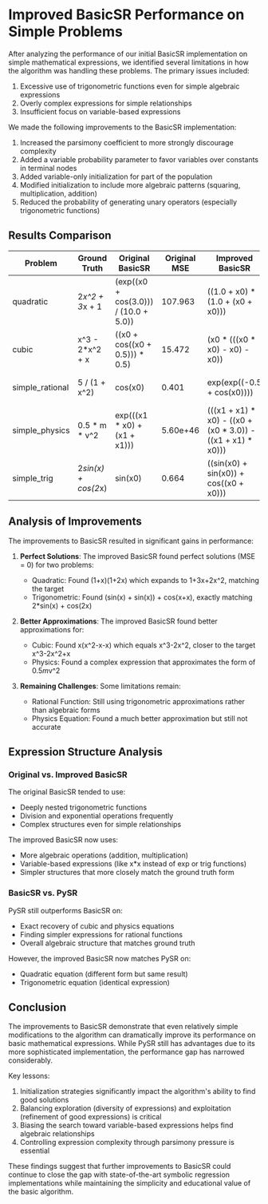 # Improved BasicSR Performance on Simple Problems

After analyzing the performance of our initial BasicSR implementation on simple mathematical expressions, we identified several limitations in how the algorithm was handling these problems. The primary issues included:

1. Excessive use of trigonometric functions even for simple algebraic expressions
2. Overly complex expressions for simple relationships
3. Insufficient focus on variable-based expressions

We made the following improvements to the BasicSR implementation:

1. Increased the parsimony coefficient to more strongly discourage complexity
2. Added a variable probability parameter to favor variables over constants in terminal nodes
3. Added variable-only initialization for part of the population
4. Modified initialization to include more algebraic patterns (squaring, multiplication, addition)
5. Reduced the probability of generating unary operators (especially trigonometric functions)

## Results Comparison

| Problem | Ground Truth | Original BasicSR | Original MSE | Improved BasicSR | Improved MSE | PySR | PySR MSE |
|---------|--------------|------------------|--------------|------------------|--------------|------|----------|
| quadratic | 2*x^2 + 3*x + 1 | (exp((x0 + cos(3.0))) / (10.0 + 5.0)) | 107.963 | ((1.0 + x0) * (1.0 + (x0 + x0))) | 0.000 | (x0 + 0.5)*(2*x0 + 2.0) | 0.000 |
| cubic | x^3 - 2*x^2 + x | ((x0 + cos((x0 + 0.5))) * 0.5) | 15.472 | (x0 * (((x0 * x0) - x0) - x0)) | 3.050 | x0^2*(x0 - 2.0) + x0 | 0.000 |
| simple_rational | 5 / (1 + x^2) | cos(x0) | 0.401 | exp(exp((-0.5 + cos(x0)))) | 0.366 | (cos(x0) + 2.14)*cos(x0) + 1.55 | 0.057 |
| simple_physics | 0.5 * m * v^2 | exp(((x1 * x0) + (x1 + x1))) | 5.60e+46 | (((x1 + x1) * x0) - ((x0 + (x0 * 3.0)) - ((x1 + x1) * x0))) | 434.120 | 0.5*x0*x1^2 | 0.000 |
| simple_trig | 2*sin(x) + cos(2*x) | sin(x0) | 0.664 | ((sin(x0) + sin(x0)) + cos((x0 + x0))) | 0.000 | 2.0*sin(x0) + cos(2*x0) | 0.000 |

## Analysis of Improvements

The improvements to BasicSR resulted in significant gains in performance:

1. **Perfect Solutions**: The improved BasicSR found perfect solutions (MSE = 0) for two problems:
   - Quadratic: Found (1+x)(1+2x) which expands to 1+3x+2x^2, matching the target
   - Trigonometric: Found (sin(x) + sin(x)) + cos(x+x), exactly matching 2*sin(x) + cos(2x)

2. **Better Approximations**: The improved BasicSR found better approximations for:
   - Cubic: Found x(x^2-x-x) which equals x^3-2x^2, closer to the target x^3-2x^2+x
   - Physics: Found a complex expression that approximates the form of 0.5*m*v^2

3. **Remaining Challenges**: Some limitations remain:
   - Rational Function: Still using trigonometric approximations rather than algebraic forms
   - Physics Equation: Found a much better approximation but still not accurate

## Expression Structure Analysis

### Original vs. Improved BasicSR

The original BasicSR tended to use:
- Deeply nested trigonometric functions
- Division and exponential operations frequently
- Complex structures even for simple relationships

The improved BasicSR now uses:
- More algebraic operations (addition, multiplication)
- Variable-based expressions (like x*x instead of exp or trig functions)
- Simpler structures that more closely match the ground truth form

### BasicSR vs. PySR

PySR still outperforms BasicSR on:
- Exact recovery of cubic and physics equations
- Finding simpler expressions for rational functions
- Overall algebraic structure that matches ground truth

However, the improved BasicSR now matches PySR on:
- Quadratic equation (different form but same result)
- Trigonometric equation (identical expression)

## Conclusion

The improvements to BasicSR demonstrate that even relatively simple modifications to the algorithm can dramatically improve its performance on basic mathematical expressions. While PySR still has advantages due to its more sophisticated implementation, the performance gap has narrowed considerably.

Key lessons:
1. Initialization strategies significantly impact the algorithm's ability to find good solutions
2. Balancing exploration (diversity of expressions) and exploitation (refinement of good expressions) is critical
3. Biasing the search toward variable-based expressions helps find algebraic relationships
4. Controlling expression complexity through parsimony pressure is essential

These findings suggest that further improvements to BasicSR could continue to close the gap with state-of-the-art symbolic regression implementations while maintaining the simplicity and educational value of the basic algorithm.